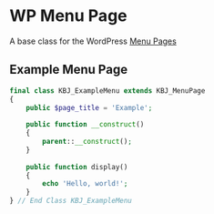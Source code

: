 # WP Menu Page
A base class for the WordPress [Menu Pages](https://codex.wordpress.org/Function_Reference/add_menu_page)

## Example Menu Page

```PHP
final class KBJ_ExampleMenu extends KBJ_MenuPage
{
    public $page_title = 'Example';
    
    public function __construct()
    {
        parent::__construct();
    }
    
    public function display()
    {
        echo 'Hello, world!';
    }
} // End Class KBJ_ExampleMenu
```
